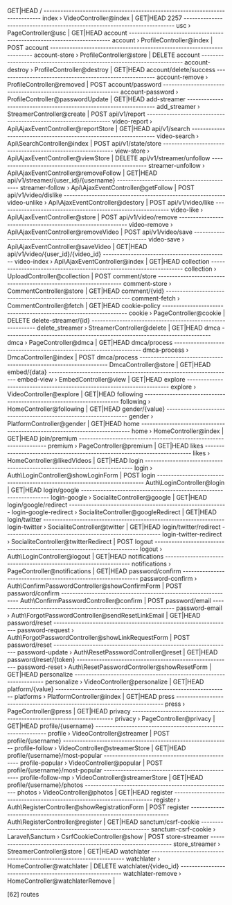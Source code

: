 GET|HEAD   / ----------------------------------------------------------------------------- index › VideoController@index   |
GET|HEAD   2257 -------------------------------------------------------------------------- usc › PageController@usc   |
GET|HEAD   account ----------------------------------------------------------------------- account › ProfileController@index   |
POST       account ----------------------------------------------------------------------- account-store › ProfileController@store   |
DELETE     account ----------------------------------------------------------------------- account-destroy › ProfileController@destroy   |
GET|HEAD   account/delete/success -------------------------------------------------------- account-remove › ProfileController@removed   |
POST       account/password -------------------------------------------------------------- account-password › ProfileController@passwordUpdate   |
GET|HEAD   add-streamer ------------------------------------------------------------------ add_streamer › StreamerController@create   |
POST       api/v1/report ----------------------------------------------------------------- video-report › Api\AjaxEventController@reportStore   |
GET|HEAD   api/v1/search ----------------------------------------------------------------- video-search › Api\SearchController@index   |
POST       api/v1/state/store ------------------------------------------------------------ view-store › Api\AjaxEventController@viewStore   |
DELETE     api/v1/streamer/unfollow ------------------------------------------------------ streamer-unfollow › Api\AjaxEventController@removeFollow   |
GET|HEAD   api/v1/streamer/{user_id}/{username} ------------------------------------------ streamer-follow › Api\AjaxEventController@getFollow   |
POST       api/v1/video/dislike ---------------------------------------------------------- video-unlike › Api\AjaxEventController@destory   |
POST       api/v1/video/like ------------------------------------------------------------- video-like › Api\AjaxEventController@store   |
POST       api/v1/video/remove ----------------------------------------------------------- video-remove › Api\AjaxEventController@removeVideo   |
POST       api/v1/video/save ------------------------------------------------------------- video-save › Api\AjaxEventController@saveVideo   |
GET|HEAD   api/v1/video/{user_id}/{video_id} --------------------------------------------- video-index › Api\AjaxEventController@index   |
GET|HEAD   collection -------------------------------------------------------------------- collection › UploadController@collection   |
POST       comment/store ----------------------------------------------------------------- comment-store › CommentController@store   |
GET|HEAD   comment/{vid} ----------------------------------------------------------------- comment-fetch › CommentController@fetch   |
GET|HEAD   cookie-policy ----------------------------------------------------------------- cookie › PageController@cookie   |
DELETE     delete-streamer/{id} ---------------------------------------------------------- delete_streamer › StreamerController@delete   |
GET|HEAD   dmca -------------------------------------------------------------------------- dmca › PageController@dmca   |
GET|HEAD   dmca/process ------------------------------------------------------------------ dmca-process › DmcaController@index   |
POST       dmca/process ------------------------------------------------------------------ DmcaController@store   |
GET|HEAD   embed/{data} ------------------------------------------------------------------ embed-view › EmbedController@view   |
GET|HEAD   explore ----------------------------------------------------------------------- explore › VideoController@explore   |
GET|HEAD   following --------------------------------------------------------------------- following › HomeController@following   |
GET|HEAD   gender/{value} ---------------------------------------------------------------- gender › PlatformController@gender   |
GET|HEAD   home -------------------------------------------------------------------------- home › HomeController@index   |
GET|HEAD   join/premium ------------------------------------------------------------------ premium › PageController@premium   |
GET|HEAD   likes ------------------------------------------------------------------------- likes › HomeController@likedVideos   |
GET|HEAD   login ------------------------------------------------------------------------- login › Auth\LoginController@showLoginForm   |
POST       login ------------------------------------------------------------------------- Auth\LoginController@login   |
GET|HEAD   login/google ------------------------------------------------------------------ login-google › SocialiteController@google   |
GET|HEAD   login/google/redirect --------------------------------------------------------- login-google-redirect › SocialiteController@googleRedirect   |
GET|HEAD   login/twitter ----------------------------------------------------------------- login-twitter › SocialiteController@twitter   |
GET|HEAD   login/twitter/redirect -------------------------------------------------------- login-twitter-redirect › SocialiteController@twitterRedirect   |
POST       logout ------------------------------------------------------------------------ logout › Auth\LoginController@logout   |
GET|HEAD   notifications ----------------------------------------------------------------- notifications › PageController@notifications   |
GET|HEAD   password/confirm -------------------------------------------------------------- password-confirm › Auth\ConfirmPasswordController@showConfirmForm   |
POST       password/confirm -------------------------------------------------------------- Auth\ConfirmPasswordController@confirm   |
POST       password/email ---------------------------------------------------------------- password-email › Auth\ForgotPasswordController@sendResetLinkEmail   |
GET|HEAD   password/reset ---------------------------------------------------------------- password-request › Auth\ForgotPasswordController@showLinkRequestForm   |
POST       password/reset ---------------------------------------------------------------- password-update › Auth\ResetPasswordController@reset   |
GET|HEAD   password/reset/{token} -------------------------------------------------------- password-reset › Auth\ResetPasswordController@showResetForm   |
GET|HEAD   personalize ------------------------------------------------------------------- personalize › VideoController@personalize   |
GET|HEAD   platform/{value} -------------------------------------------------------------- platforms › PlatformController@index   |
GET|HEAD   press ------------------------------------------------------------------------- press › PageController@press   |
GET|HEAD   privacy ----------------------------------------------------------------------- privacy › PageController@privacy   |
GET|HEAD   profile/{username} ------------------------------------------------------------ profile › VideoController@streamer   |
POST       profile/{username} ------------------------------------------------------------ profile-follow › VideoController@streamerStore   |
GET|HEAD   profile/{username}/most-popular ----------------------------------------------- profile-popular › VideoController@popular   |
POST       profile/{username}/most-popular ----------------------------------------------- profile-follow-mp › VideoController@streamerStore   |
GET|HEAD   profile/{username}/photos ----------------------------------------------------- photos › VideoController@photos   |
GET|HEAD   register ---------------------------------------------------------------------- register › Auth\RegisterController@showRegistrationForm   |
POST       register ---------------------------------------------------------------------- Auth\RegisterController@register   |
GET|HEAD   sanctum/csrf-cookie ----------------------------------------------------------- sanctum-csrf-cookie › Laravel\Sanctum › CsrfCookieController@show   |
POST       store-streamer ---------------------------------------------------------------- store_streamer › StreamerController@store   |
GET|HEAD   watchlater -------------------------------------------------------------------- watchlater › HomeController@watchlater   |
DELETE     watchlater/{video_id} --------------------------------------------------------- watchlater-remove › HomeController@watchlaterRemove   |

[62] routes
